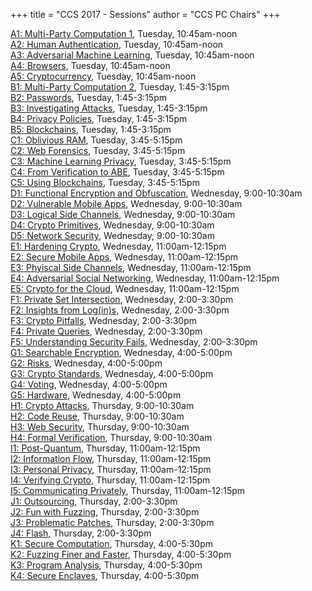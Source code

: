 
+++
title = "CCS 2017 - Sessions"
author = "CCS PC Chairs"
+++
<p>
<a href="/session-A1">A1: Multi-Party Computation 1</a>, Tuesday, 10:45am-noon<br><a href="/session-A2">A2: Human Authentication</a>, Tuesday, 10:45am-noon<br><a href="/session-A3">A3: Adversarial Machine Learning</a>, Tuesday, 10:45am-noon<br><a href="/session-A4">A4: Browsers</a>, Tuesday, 10:45am-noon<br><a href="/session-A5">A5: Cryptocurrency</a>, Tuesday, 10:45am-noon<br><a href="/session-B1">B1: Multi-Party Computation 2</a>, Tuesday, 1:45-3:15pm<br><a href="/session-B2">B2: Passwords</a>, Tuesday, 1:45-3:15pm<br><a href="/session-B3">B3: Investigating Attacks</a>, Tuesday, 1:45-3:15pm<br><a href="/session-B4">B4: Privacy Policies</a>, Tuesday, 1:45-3:15pm<br><a href="/session-B5">B5: Blockchains</a>, Tuesday, 1:45-3:15pm<br><a href="/session-C1">C1: Oblivious RAM</a>, Tuesday, 3:45-5:15pm<br><a href="/session-C2">C2: Web Forensics</a>, Tuesday, 3:45-5:15pm<br><a href="/session-C3">C3: Machine Learning Privacy</a>, Tuesday, 3:45-5:15pm<br><a href="/session-C4">C4: From Verification to ABE</a>, Tuesday, 3:45-5:15pm<br><a href="/session-C5">C5: Using Blockchains</a>, Tuesday, 3:45-5:15pm<br><a href="/session-D1">D1: Functional Encryption and Obfuscation</a>, Wednesday, 9:00-10:30am<br><a href="/session-D2">D2: Vulnerable Mobile Apps</a>, Wednesday, 9:00-10:30am<br><a href="/session-D3">D3: Logical Side Channels</a>, Wednesday, 9:00-10:30am<br><a href="/session-D4">D4: Crypto Primitives</a>, Wednesday, 9:00-10:30am<br><a href="/session-D5">D5: Network Security</a>, Wednesday, 9:00-10:30am<br><a href="/session-E1">E1: Hardening Crypto</a>, Wednesday, 11:00am-12:15pm<br><a href="/session-E2">E2: Secure Mobile Apps</a>, Wednesday, 11:00am-12:15pm<br><a href="/session-E3">E3: Phyiscal Side Channels</a>, Wednesday, 11:00am-12:15pm<br><a href="/session-E4">E4: Adversarial Social Networking</a>, Wednesday, 11:00am-12:15pm<br><a href="/session-E5">E5: Crypto for the Cloud</a>, Wednesday, 11:00am-12:15pm<br><a href="/session-F1">F1: Private Set Intersection</a>, Wednesday, 2:00-3:30pm<br><a href="/session-F2">F2: Insights from Log(in)s</a>, Wednesday, 2:00-3:30pm<br><a href="/session-F3">F3: Crypto Pitfalls</a>, Wednesday, 2:00-3:30pm<br><a href="/session-F4">F4: Private Queries</a>, Wednesday, 2:00-3:30pm<br><a href="/session-F5">F5: Understanding Security Fails</a>, Wednesday, 2:00-3:30pm<br><a href="/session-G1">G1: Searchable Encryption</a>, Wednesday, 4:00-5:00pm<br><a href="/session-G2">G2: Risks</a>, Wednesday, 4:00-5:00pm<br><a href="/session-G3">G3: Crypto Standards</a>, Wednesday, 4:00-5:00pm<br><a href="/session-G4">G4: Voting</a>, Wednesday, 4:00-5:00pm<br><a href="/session-G5">G5: Hardware</a>, Wednesday, 4:00-5:00pm<br><a href="/session-H1">H1: Crypto Attacks</a>, Thursday, 9:00-10:30am<br><a href="/session-H2">H2: Code Reuse</a>, Thursday, 9:00-10:30am<br><a href="/session-H3">H3: Web Security</a>, Thursday, 9:00-10:30am<br><a href="/session-H4">H4: Formal Verification</a>, Thursday, 9:00-10:30am<br><a href="/session-I1">I1: Post-Quantum</a>, Thursday, 11:00am-12:15pm<br><a href="/session-I2">I2: Information Flow</a>, Thursday, 11:00am-12:15pm<br><a href="/session-I3">I3: Personal Privacy</a>, Thursday, 11:00am-12:15pm<br><a href="/session-I4">I4: Verifying Crypto</a>, Thursday, 11:00am-12:15pm<br><a href="/session-I5">I5: Communicating Privately</a>, Thursday, 11:00am-12:15pm<br><a href="/session-J1">J1: Outsourcing</a>, Thursday, 2:00-3:30pm<br><a href="/session-J2">J2: Fun with Fuzzing</a>, Thursday, 2:00-3:30pm<br><a href="/session-J3">J3: Problematic Patches</a>, Thursday, 2:00-3:30pm<br><a href="/session-J4">J4: Flash</a>, Thursday, 2:00-3:30pm<br><a href="/session-K1">K1: Secure Computation</a>, Thursday, 4:00-5:30pm<br><a href="/session-K2">K2: Fuzzing Finer and Faster</a>, Thursday, 4:00-5:30pm<br><a href="/session-K3">K3: Program Analysis</a>, Thursday, 4:00-5:30pm<br><a href="/session-K4">K4: Secure Enclaves</a>, Thursday, 4:00-5:30pm<br>